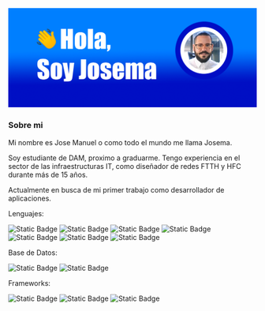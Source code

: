 <img src="./img/1707132967682kk96cnqg.png"/>

### Sobre mi
Mi nombre es Jose Manuel o como todo el mundo me llama Josema.

Soy estudiante de DAM, proximo a graduarme. Tengo experiencia en el sector de las infraestructuras IT, como diseñador de redes FTTH y HFC durante más de 15 años. 

Actualmente en busca de mi primer trabajo como desarrollador de aplicaciones.

Lenguajes:

![Static Badge](https://img.shields.io/badge/Python-blue)
![Static Badge](https://img.shields.io/badge/Java-orange)
![Static Badge](https://img.shields.io/badge/C%23-purple?link=https%3A%2F%2Fgithub.com%2FJosemaMoreno%3Ftab%3Drepositories%26q%3D%26type%3D%26language%3Dc%2523%26sort%3D)
![Static Badge](https://img.shields.io/badge/Kotlin-green)
![Static Badge](https://img.shields.io/badge/HTML5-red)
![Static Badge](https://img.shields.io/badge/CSS-blue)
![Static Badge](https://img.shields.io/badge/Markdown-black)

Base de Datos:

![Static Badge](https://img.shields.io/badge/MySQL-blue)
![Static Badge](https://img.shields.io/badge/MongoDB-green)

Frameworks:

![Static Badge](https://img.shields.io/badge/Hibernate-orange)
![Static Badge](https://img.shields.io/badge/.NET-purple)
![Static Badge](https://img.shields.io/badge/Odoo-blue)


<!--
**JosemaMoreno/josemamoreno** is a ✨ _special_ ✨ repository because its `README.md` (this file) appears on your GitHub profile.

Here are some ideas to get you started:

- 🔭 I’m currently working on ...
- 🌱 I’m currently learning ...
- 👯 I’m looking to collaborate on ...
- 🤔 I’m looking for help with ...
- 💬 Ask me about ...
- 📫 How to reach me: ...
- 😄 Pronouns: ...
- ⚡ Fun fact: ...
-->
